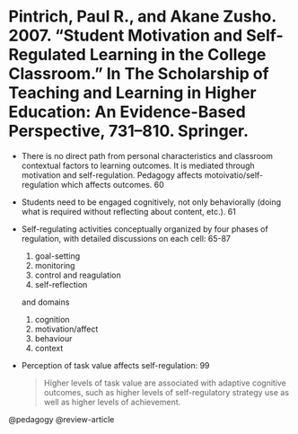 # Pintrich, Paul R., and Akane Zusho. 2007. “Student Motivation and Self-Regulated Learning in the College Classroom.” In The Scholarship of Teaching and Learning in Higher Education: An Evidence-Based Perspective, 731–810. Springer.

- There is no direct path from personal characteristics and classroom contextual factors to learning outcomes. It is mediated through motivation and self-regulation. Pedagogy affects motoivatio/self-regulation which affects outcomes. 60

- Students need to be engaged cognitively, not only behaviorally (doing what is required without reflecting about content, etc.). 61

- Self-regulating activities conceptually organized by four phases of regulation, with detailed discussions on each cell: 65-87
  1. goal-setting
  2. monitoring
  3. control and reagulation
  4. self-reflection

  and domains

  1. cognition
  2. motivation/affect
  3. behaviour
  4. context

- Perception of task value affects self-regulation: 99

  > Higher levels of task value are associated with adaptive cognitive outcomes, such as higher levels of self-regulatory strategy use as well as higher levels of achievement.

@pedagogy
@review-article
